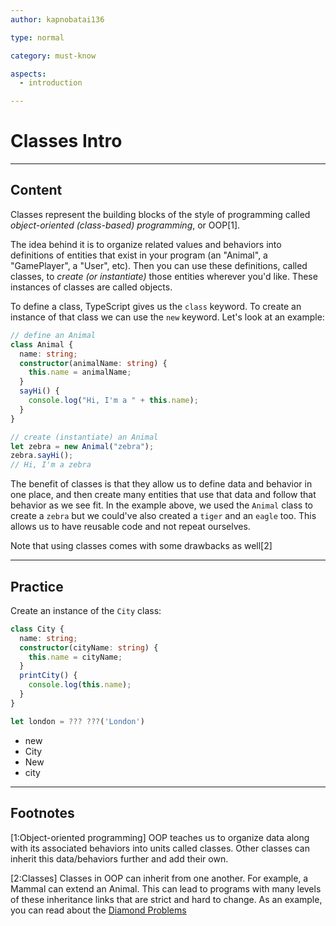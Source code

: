 ```yaml
---
author: kapnobatai136

type: normal

category: must-know

aspects:
  - introduction

---
```


# Classes Intro

---
## Content

Classes represent the building blocks of the style of programming called *object-oriented (class-based) programming*, or OOP[1]. 

The idea behind it is to organize related values and behaviors into definitions of entities that exist in your program (an "Animal", a "GamePlayer", a "User", etc). Then you can use these definitions, called classes, to *create (or instantiate)* those entities wherever you'd like. These instances of classes are called objects.

To define a class, TypeScript gives us the `class` keyword. To create an instance of that class we can use the `new` keyword. Let's look at an example:

```ts
// define an Animal
class Animal {
  name: string;
  constructor(animalName: string) {
    this.name = animalName;
  }
  sayHi() {
    console.log("Hi, I'm a " + this.name);
  }
}

// create (instantiate) an Animal
let zebra = new Animal("zebra");
zebra.sayHi();
// Hi, I'm a zebra
```

The benefit of classes is that they allow us to define data and behavior in one place, and then create many entities that use that data and follow that behavior as we see fit. In the example above, we used the `Animal` class to create a `zebra` but we could've also created a `tiger` and an `eagle` too. This allows us to have reusable code and not repeat ourselves.

Note that using classes comes with some drawbacks as well[2]

---
## Practice

Create an instance of the `City` class:

```ts
class City {
  name: string;
  constructor(cityName: string) {
    this.name = cityName;
  }
  printCity() {
    console.log(this.name);
  }
}

let london = ??? ???('London')
```

* new
* City
* New
* city

---
## Footnotes

[1:Object-oriented programming] 
OOP teaches us to organize data along with its associated behaviors into units called classes. Other classes can inherit this data/behaviors further and add their own.

[2:Classes] 
Classes in OOP can inherit from one another. For example, a Mammal can extend an Animal. This can lead to programs with many levels of these inheritance links that are strict and hard to change. As an example, you can read about the [Diamond Problems](https://en.wikipedia.org/wiki/Multiple_inheritance#The_diamond_problem)
